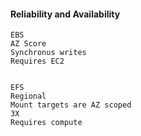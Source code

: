 #### Reliability and Availability

    EBS
    AZ Score
    Synchronus writes
    Requires EC2


    EFS
    Regional
    Mount targets are AZ scoped
    3X
    Requires compute


